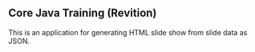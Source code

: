 ## Core Java Training (Revition)

This is an application for generating HTML slide show from slide data as JSON.
